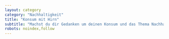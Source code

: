 ```yaml
---
layout: category
category: "Nachhaltigkeit"
title: "Konsum mit Hirn"
subtitle: "Machst du dir Gedanken um deinen Konsum und das Thema Nachhaltigkeit?"
robots: noindex,follow
---
```

